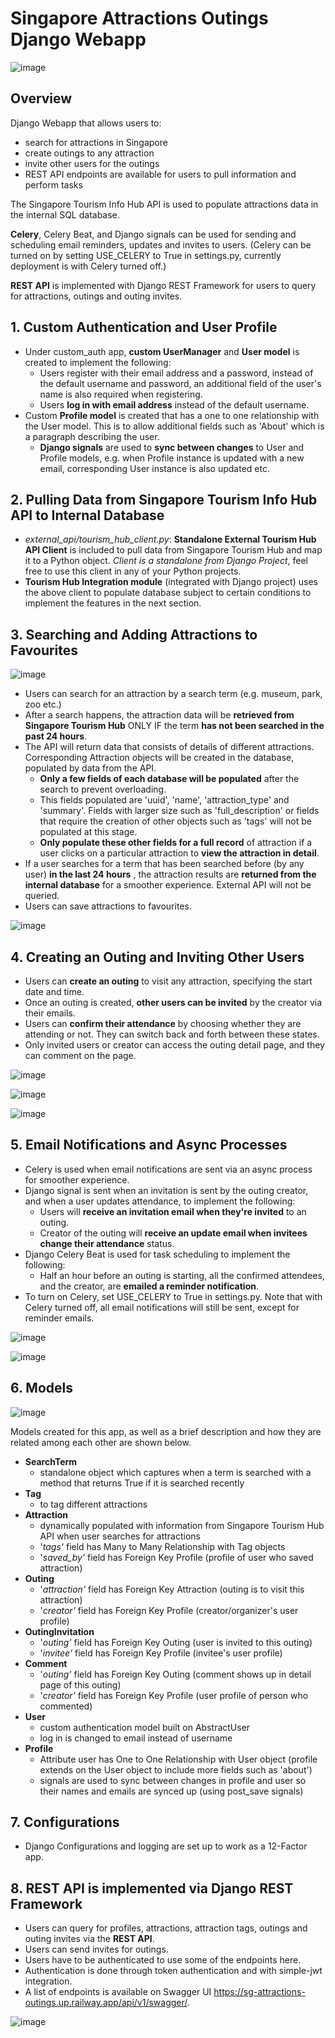 ﻿# Singapore Attractions Outings Django Webapp
 
 ![image](https://user-images.githubusercontent.com/9307190/199877457-8d721bdb-f0b3-4ca8-990f-5ca6bd75a960.png)

## Overview

Django Webapp that allows users to:

- search for attractions in Singapore
- create outings to any attraction
- invite other users for the outings
- REST API endpoints are available for users to pull information and perform tasks

The Singapore Tourism Info Hub API is used to populate attractions data in the internal SQL database.

**Celery**, Celery Beat, and Django signals can be used for sending and scheduling email reminders, updates and invites to users. (Celery can be turned on by setting USE_CELERY to True in settings.py, currently deployment is with Celery turned off.)

**REST API** is implemented with Django REST Framework for users to query for attractions, outings and outing invites.


## 1. Custom Authentication and User Profile

- Under custom\_auth app, **custom UserManager** and **User model** is created to implement the following:
  - Users register with their email address and a password, instead of the default username and password, an additional field of the user's name is also required when registering.
  - Users **log in with email address** instead of the default username.
- Custom **Profile model** is created that has a one to one relationship with the User model. This is to allow additional fields such as 'About' which is a paragraph describing the user.
  - **Django signals** are used to **sync between changes** to User and Profile models, e.g. when Profile instance is updated with a new email, corresponding User instance is also updated etc.


## 2. Pulling Data from Singapore Tourism Info Hub API to Internal Database

- _external\_api/tourism\_hub\_client.py_: **Standalone External Tourism Hub API Client** is included to pull data from Singapore Tourism Hub and map it to a Python object. _Client is a standalone from Django Project_, feel free to use this client in any of your Python projects.
- **Tourism Hub Integration module** (integrated with Django project) uses the above client to populate database subject to certain conditions to implement the features in the next section.


## 3. Searching and Adding Attractions to Favourites

![image](https://user-images.githubusercontent.com/9307190/199877660-d6a72489-b252-4a9a-8bd8-2f0eb609a3e2.png)

- Users can search for an attraction by a search term (e.g. museum, park, zoo etc.)
- After a search happens, the attraction data will be **retrieved from Singapore Tourism Hub** ONLY IF the term **has not been searched in the past 24 hours**.
- The API will return data that consists of details of different attractions. Corresponding Attraction objects will be created in the database, populated by data from the API.
  - **Only a few fields of each database will be populated** after the search to prevent overloading.
  - This fields populated are 'uuid', 'name', 'attraction\_type' and 'summary'. Fields with larger size such as 'full\_description' or fields that require the creation of other objects such as 'tags' will not be populated at this stage.
  - **Only populate these other fields for a full record** of attraction if a user clicks on a particular attraction to **view the attraction in detail**.
- If a user searches for a term that has been searched before (by any user) **in the last 24 hours** , the attraction results are **returned from the internal database** for a smoother experience. External API will not be queried.
- Users can save attractions to favourites.

![image](https://user-images.githubusercontent.com/9307190/199877890-0a4b1d3b-29cf-4d9a-8895-eeb3c8dbe777.png)


## 4. Creating an Outing and Inviting Other Users

- Users can **create an outing** to visit any attraction, specifying the start date and time.
- Once an outing is created, **other users can be invited** by the creator via their emails.
- Users can **confirm their attendance** by choosing whether they are attending or not. They can switch back and forth between these states.
- Only invited users or creator can access the outing detail page, and they can comment on the page.

![image](https://user-images.githubusercontent.com/9307190/199940057-3a094461-43fb-4a77-8e27-49608c00d120.png)

![image](https://user-images.githubusercontent.com/9307190/199940716-c34d4291-5bf2-40aa-ac25-b77b5fc2c3cf.png)

![image](https://user-images.githubusercontent.com/9307190/199943410-78cea10c-5912-44a8-8250-b91412246def.png)

## 5. Email Notifications and Async Processes

- Celery is used when email notifications are sent via an async process for smoother experience.
- Django signal is sent when an invitation is sent by the outing creator, and when a user updates attendance, to implement the following:
  - Users will **receive an invitation email when they're invited** to an outing.
  - Creator of the outing will **receive an update email when invitees change their attendance** status.
- Django Celery Beat is used for task scheduling to implement the following:
  - Half an hour before an outing is starting, all the confirmed attendees, and the creator, are **emailed a reminder notification**.
- To turn on Celery, set USE_CELERY to True in settings.py. Note that with Celery turned off, all email notifications will still be sent, except for reminder emails.

![image](https://user-images.githubusercontent.com/9307190/199940936-0bb4b1f0-d91c-4151-adc0-1e3b20a7e5ba.png)

![image](https://user-images.githubusercontent.com/9307190/199941985-d071fee6-de5c-40ef-a00b-46f075ecaf11.png)

## 6. Models

![image](https://user-images.githubusercontent.com/9307190/199877980-506fa631-06da-4d8b-b187-37cc16b3a43c.png)

Models created for this app, as well as a brief description and how they are related among each other are shown below.

- **SearchTerm**
  - standalone object which captures when a term is searched with a method that returns True if it is searched recently
- **Tag**
  - to tag different attractions
- **Attraction**
  - dynamically populated with information from Singapore Tourism Hub API when user searches for attractions
  - '_tags'_ field has Many to Many Relationship with Tag objects
  - '_saved\_by'_ field has Foreign Key Profile (profile of user who saved attraction)
- **Outing**
  - '_attraction'_ field has Foreign Key Attraction (outing is to visit this attraction)
  - '_creator'_ field has Foreign Key Profile (creator/organizer's user profile)
- **OutingInvitation**
  - '_outing'_ field has Foreign Key Outing (user is invited to this outing)
  - '_invitee'_ field has Foreign Key Profile (invitee's user profile)
- **Comment**
  - '_outing'_ field has Foreign Key Outing (comment shows up in detail page of this outing)
  - '_creator'_ field has Foreign Key Profile (user profile of person who commented)
- **User**
  - custom authentication model built on AbstractUser
  - log in is changed to email instead of username
- **Profile**
  - Attribute user has One to One Relationship with User object (profile extends on the User object to include more fields such as 'about')
  - signals are used to sync between changes in profile and user so their names and emails are synced up (using post\_save signals)


## 7. Configurations

- Django Configurations and logging are set up to work as a 12-Factor app.


## 8. REST API is implemented via Django REST Framework

- Users can query for profiles, attractions, attraction tags, outings and outing invites via the **REST API**.
- Users can send invites for outings.
- Users have to be authenticated to use some of the endpoints here.
- Authentication is done through token authentication and with simple-jwt integration.
- A list of endpoints is available on Swagger UI <a href='https://sg-attractions-outings.up.railway.app/api/v1/swagger/'>https://sg-attractions-outings.up.railway.app/api/v1/swagger/</a>.

![image](https://user-images.githubusercontent.com/9307190/199942236-79088189-a2ef-4f2b-8d41-82c6ce261012.png)


